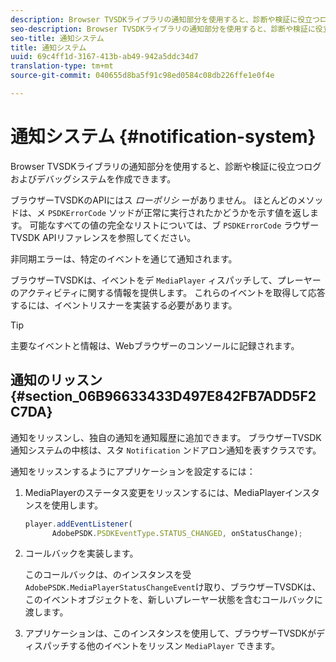 ```yaml
---
description: Browser TVSDKライブラリの通知部分を使用すると、診断や検証に役立つログおよびデバッグシステムを作成できます。
seo-description: Browser TVSDKライブラリの通知部分を使用すると、診断や検証に役立つログおよびデバッグシステムを作成できます。
seo-title: 通知システム
title: 通知システム
uuid: 69c4ff1d-3167-413b-ab49-942a5ddc34d7
translation-type: tm+mt
source-git-commit: 040655d8ba5f91c98ed0584c08db226ffe1e0f4e

---
```



# 通知システム {#notification-system}

Browser TVSDKライブラリの通知部分を使用すると、診断や検証に役立つログおよびデバッグシステムを作成できます。

<!--<a id="section_EC5DBE8DDA434B70A01FA2F3EF4618BD"></a>-->

ブラウザーTVSDKのAPIにはス *ローポリシ* ーがありません。 ほとんどのメソッドは、メ `PSDKErrorCode` ソッドが正常に実行されたかどうかを示す値を返します。 可能なすべての値の完全なリストについては、ブ `PSDKErrorCode` ラウザーTVSDK APIリファレンスを参照してください。

非同期エラーは、特定のイベントを通じて通知されます。

ブラウザーTVSDKは、イベントをデ `MediaPlayer` ィスパッチして、プレーヤーのアクティビティに関する情報を提供します。 これらのイベントを取得して応答するには、イベントリスナーを実装する必要があります。

>[!TIP]
>
>主要なイベントと情報は、Webブラウザーのコンソールに記録されます。

## 通知のリッスン {#section_06B96633433D497E842FB7ADD5F2C7DA}

通知をリッスンし、独自の通知を通知履歴に追加できます。 ブラウザーTVSDK通知システムの中核は、スタ `Notification` ンドアロン通知を表すクラスです。

通知をリッスンするようにアプリケーションを設定するには：

1. MediaPlayerのステータス変更をリッスンするには、MediaPlayerインスタンスを使用します。

   ```js
   player.addEventListener( 
         AdobePSDK.PSDKEventType.STATUS_CHANGED, onStatusChange);
   ```

1. コールバックを実装します。

   このコールバックは、のインスタンスを受 `AdobePSDK.MediaPlayerStatusChangeEvent`け取り、ブラウザーTVSDKは、このイベントオブジェクトを、新しいプレーヤー状態を含むコールバックに渡します。
1. アプリケーションは、このインスタンスを使用して、ブラウザーTVSDKがディスパッチする他のイベントをリッスン `MediaPlayer` できます。


